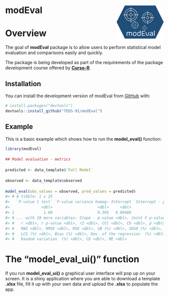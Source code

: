 
<!-- README.md is generated from README.Rmd. Please edit that file -->

# modEval <img src="man/figures/logo.png" align ="right" width="150" />

# Overview

<!-- badges: start -->
<!-- badges: end -->

The goal of **modEval** package is to allow users to perform statistical
model evaluation and comparisons easily and quickly.

The package is being developed as part of the requirements of the
package development course offered by
[**Curso-R**](https://curso-r.com/).

## Installation

You can install the development version of modEval from
[GitHub](https://github.com/) with:

``` r
# install.packages("devtools")
devtools::install_github("TEDS-91/modEval")
```

## Example

This is a basic example which shows how to run the **model_eval()**
function:

``` r
library(modEval)

## Model evaluation - metrics

predicted <- data_template$`Full Model`

observed <- data_template$observed

model_eval(obs_values = observed, pred_values = predicted)
#> # A tibble: 1 x 25
#>   `P-value t test` `P-value variance homog~ Intercept `Intercept - p-valu~ Slope
#>              <dbl>                    <dbl>     <dbl>                <dbl> <dbl>
#> 1             1.00                    0.395   0.00480                 1.00  1.00
#> # ... with 20 more variables: Slope - p-value <dbl>, Joint F p-value <dbl>,
#> #   r <dbl>, r p-value <dbl>, r2 <dbl>, CCC <dbl>, Cb <dbl>, p <dbl>, MB <dbl>,
#> #   MAE <dbl>, RMSE <dbl>, MSE <dbl>, SB (%) <dbl>, SDSD (%) <dbl>,
#> #   LCS (%) <dbl>, Bias (%) <dbl>, Dev. of the regression  (%) <dbl>,
#> #   Random variation  (%) <dbl>, CD <dbl>, ME <dbl>
```

# The “model_eval_ui()” function

If you run **model_eval_ui()** a graphical user interface will pop up on
your screen. It is a shiny application where you are able to download a
template **.xlsx** file, fill it up with your own data and upload the
**.xlsx** to populate the app.
